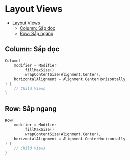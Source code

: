 # Layout Views

- [Layout Views](#layout-views)
  - [Column: Sắp dọc](#column-sắp-dọc)
  - [Row: Sắp ngang](#row-sắp-ngang)


## Column: Sắp dọc

```kotlin
Column(
    modifier = Modifier
        .fillMaxSize()
        .wrapContentSize(Alignment.Center),
    horizontalAlignment = Alignment.CenterHorizontally
) { 
    // Child Views
}
```

## Row: Sắp ngang

```kotlin
Row(
    modifier = Modifier
        .fillMaxSize()
        .wrapContentSize(Alignment.Center),
    horizontalAlignment = Alignment.CenterHorizontally
) { 
    // Child Views
}
```